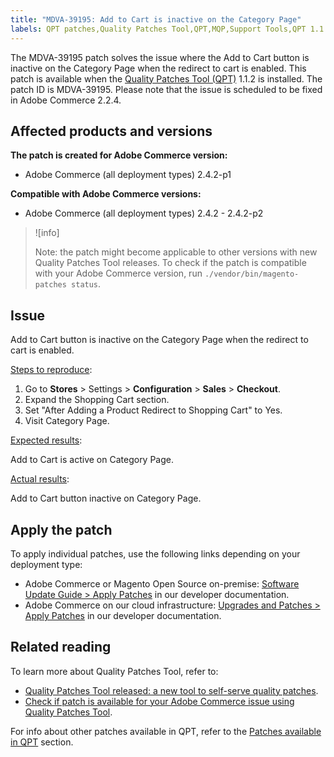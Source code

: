 ```yaml
---
title: "MDVA-39195: Add to Cart is inactive on the Category Page"
labels: QPT patches,Quality Patches Tool,QPT,MQP,Support Tools,QPT 1.1.2,Magento,Adobe Commerce,on-premise,cloud infrastructure,Add to Cart,redirect,inactive,Category Page,2.4.2,2.4.2-p1,2.4.2-p2
---
```


The MDVA-39195 patch solves the issue where the Add to Cart button is inactive on the Category Page when the redirect to cart is enabled. This patch is available when the [Quality Patches Tool (QPT)](https://support.magento.com/hc/en-us/articles/360047139492) 1.1.2 is installed. The patch ID is MDVA-39195. Please note that the issue is scheduled to be fixed in Adobe Commerce 2.2.4.

## Affected products and versions

**The patch is created for Adobe Commerce version:**

* Adobe Commerce (all deployment types) 2.4.2-p1

**Compatible with Adobe Commerce versions:**

* Adobe Commerce (all deployment types) 2.4.2 - 2.4.2-p2

>![info]
>
>Note: the patch might become applicable to other versions with new Quality Patches Tool releases. To check if the patch is compatible with your Adobe Commerce version, run `./vendor/bin/magento-patches status`.

## Issue

Add to Cart button is inactive on the Category Page when the redirect to cart is enabled.

<ins>Steps to reproduce</ins>:

1. Go to **Stores** > Settings > **Configuration** > **Sales** > **Checkout**.
1. Expand the Shopping Cart section.
1. Set "After Adding a Product Redirect to Shopping Cart" to Yes.
1. Visit Category Page.

<ins>Expected results</ins>:

Add to Cart is active on Category Page.

<ins>Actual results</ins>:

Add to Cart button inactive on Category Page.

## Apply the patch

To apply individual patches, use the following links depending on your deployment type:	 

* Adobe Commerce or Magento Open Source on-premise: [Software Update Guide > Apply Patches](https://devdocs.magento.com/guides/v2.4/comp-mgr/patching/mqp.html) in our developer documentation.
* Adobe Commerce on our cloud infrastructure: [Upgrades and Patches > Apply Patches](https://devdocs.magento.com/cloud/project/project-patch.html) in our developer documentation.

## Related reading

To learn more about Quality Patches Tool, refer to:

* [Quality Patches Tool released: a new tool to self-serve quality patches](https://support.magento.com/hc/en-us/articles/360047139492).
* [Check if patch is available for your Adobe Commerce issue using Quality Patches Tool](https://support.magento.com/hc/en-us/articles/360047125252).

For info about other patches available in QPT, refer to the [Patches available in QPT](https://support.magento.com/hc/en-us/sections/360010506631-Patches-available-in-MQP-tool-) section.
